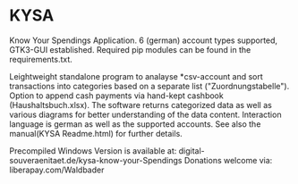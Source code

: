 # KYSA

Know Your Spendings Application. 6 (german) account types supported, GTK3-GUI established. Required pip modules can be found in the requirements.txt. 

Leightweight standalone program to analayse *csv-account and sort transactions into categories based on a separate list ("Zuordnungstabelle"). Option to append cash payments via hand-kept cashbook (Haushaltsbuch.xlsx). The software returns categorized data as well as various diagrams for better understanding of the data content. Interaction language is german as well as the supported accounts. See also the manual(KYSA Readme.html) for further details.

Precompiled Windows Version is available at: digital-souveraenitaet.de/kysa-know-your-Spendings
Donations welcome via: liberapay.com/Waldbader
